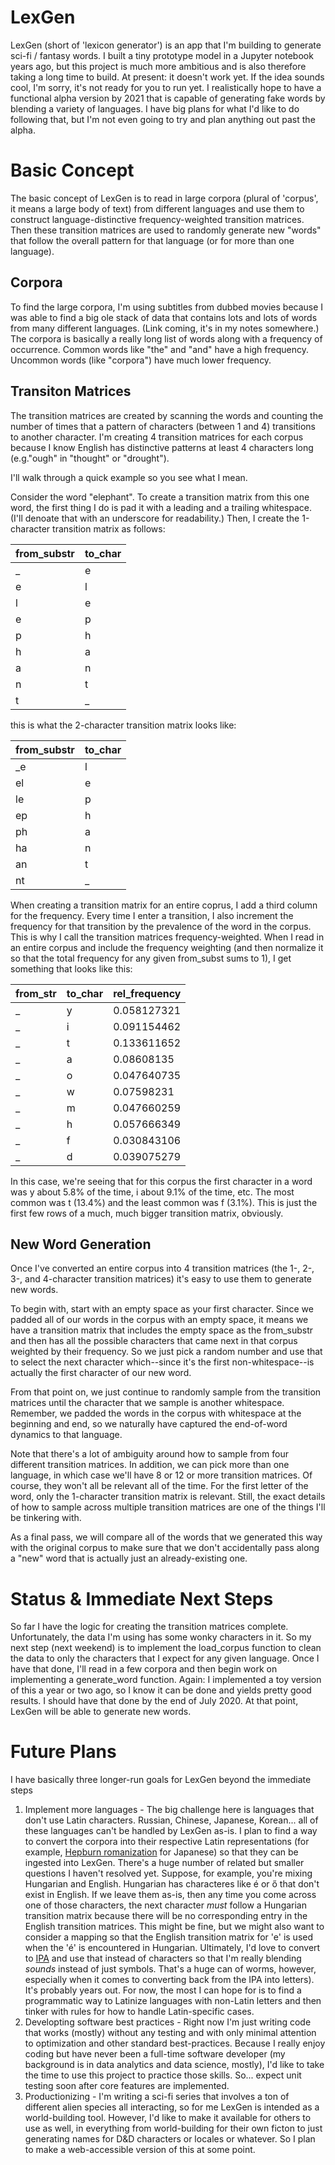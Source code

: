 # LexGen
LexGen (short of 'lexicon generator') is an app that I'm building to generate sci-fi / fantasy words. I built a tiny prototype model in a Jupyter notebook years ago, but this project is much more ambitious and is also therefore taking a long time to build. At present: it doesn't work yet. If the idea sounds cool, I'm sorry, it's not ready for you to run yet. I realistically hope to have a functional alpha version by 2021 that is capable of generating fake words by blending a variety of languages. I have big plans for what I'd like to do following that, but I'm not even going to try and plan anything out past the alpha.

# Basic Concept
The basic concept of LexGen is to read in large corpora (plural of 'corpus', it means a large body of text) from different languages and use them to construct language-distinctive frequency-weighted transition matrices. Then these transition matrices are used to randomly generate new "words" that follow the overall pattern for that language (or for more than one language).

## Corpora
To find the large corpora, I'm using subtitles from dubbed movies because I was able to find a big ole stack of data that contains lots and lots of words from many different languages. (Link coming, it's in my notes somewhere.) The corpora is basically a really long list of words along with a frequency of occurrence. Common words like "the" and "and" have a high frequency. Uncommon words (like "corpora") have much lower frequency.

## Transiton Matrices
The transition matrices are created by scanning the words and counting the number of times that a pattern of characters (between 1 and 4) transitions to another character. I'm creating 4 transition matrices for each corpus because I know English has distinctive patterns at least 4 characters long (e.g."ough" in "thought" or "drought"). 

I'll walk through a quick example so you see what I mean.

Consider the word "elephant". To create a transition matrix from this one word, the first thing I do is pad it with a leading and a trailing whitespace. (I'll denoate that with an underscore for readability.) Then, I create the 1-character transition matrix as follows:

|from_substr|to_char|
|---|---|
| _ | e |
| e | l |
| l | e |
| e | p |
| p | h |
| h | a |
| a | n |
| n | t |
| t | _ |

this is what the 2-character transition matrix looks like:

|from_substr|to_char|
|---|---|
| \_e | l |
| el | e |
| le | p |
| ep | h |
| ph | a |
| ha | n |
| an | t |
| nt | _ |

When creating a transition matrix for an entire coprus, I add a third column for the frequency. Every time I enter a transition, I also increment the frequency for that transition by the prevalence of the word in the corpus. This is why I call the transition matrices frequency-weighted. When I read in an entire corpus and include the frequency weighting (and then normalize it so that the total frequency for any given from_subst sums to 1), I get something that looks like this:

|from_str|to_char|rel_frequency
|---|---|---|
| _ | y	| 0.058127321
| _ | i	| 0.091154462
| _ | t	| 0.133611652
| _ | a	| 0.08608135
| _ | o	| 0.047640735
| _ | w	| 0.07598231
| _ | m	| 0.047660259
| _ | h	| 0.057666349
| _ | f	| 0.030843106
| _ | d	| 0.039075279

In this case, we're seeing that for this corpus the first character in a word was y about 5.8% of the time, i about 9.1% of the time, etc. The most common was t (13.4%) and the least common was f (3.1%). This is just the first few rows of a much, much bigger transition matrix, obviously.

## New Word Generation
Once I've converted an entire corpus into 4 transition matrices (the 1-, 2-, 3-, and 4-character transition matrices) it's easy to use them to generate new words.

To begin with, start with an empty space as your first character. Since we padded all of our words in the corpus with an empty space, it means we have a transition matrix that includes the empty space as the from_substr and then has all the possible characters that came next in that corpus weighted by their frequency. So we just pick a random number and use that to select the next character which--since it's the first non-whitespace--is actually the first character of our new word.

From that point on, we just continue to randomly sample from the transition matrices until the character that we sample is another whitespace. Remember, we padded the words in the corpus with whitespace at the beginning and end, so we naturally have captured the end-of-word dynamics to that language.

Note that there's a lot of ambiguity around how to sample from four different transition matrices. In addition, we can pick more than one language, in which case we'll have 8 or 12 or more transition matrices. Of course, they won't all be relevant all of the time. For the first letter of the word, only the 1-character transition matrix is relevant. Still, the exact details of how to sample across multiple transition matrices are one of the things I'll be tinkering with.

As a final pass, we will compare all of the words that we generated this way with the original corpus to make sure that we don't accidentally pass along a "new" word that is actually just an already-existing one. 

# Status & Immediate Next Steps
So far I have the logic for creating the transition matrices complete. Unfortunately, the data I'm using has some wonky characters in it. So my next step (next weekend) is to implement the load_corpus function to clean the data to only the characters that I expect for any given language. Once I have that done, I'll read in a few corpora and then begin work on implementing a generate_word function. Again: I implemented a toy version of this a year or two ago, so I know it can be done and yields pretty good results. I should have that done by the end of July 2020. At that point, LexGen will be able to generate new words.

# Future Plans
I have basically three longer-run goals for LexGen beyond the immediate steps
1. Implement more languages - The big challenge here is languages that don't use Latin characters. Russian, Chinese, Japanese, Korean... all of these languages can't be handled by LexGen as-is. I plan to find a way to convert the corpora into their respective Latin representations (for example, [Hepburn romanization](https://en.wikipedia.org/wiki/Hepburn_romanization) for Japanese) so that they can be ingested into LexGen. There's a huge number of related but smaller questions I haven't resolved yet. Suppose, for example, you're mixing Hungarian and English. Hungarian has characteres like é or ő that don't exist in English. If we leave them as-is, then any time you come across one of those characters, the next character *must* follow a Hungarian transition matrix because there will be no corresponding entry in the English transition matrices. This might be fine, but we might also want to consider a mapping so that the English transition matrix for 'e' is used when the 'é' is encountered in Hungarian. Ultimately, I'd love to convert to [IPA](https://en.wikipedia.org/wiki/International_Phonetic_Alphabet) and use that instead of characters so that I'm really blending *sounds* instead of just symbols. That's a huge can of worms, however, especially when it comes to converting back from the IPA into letters). It's probably years out. For now, the most I can hope for is to find a programmatic way to Latinize languages with non-Latin letters and then tinker with rules for how to handle Latin-specific cases.
2. Developting software best practices - Right now I'm just writing code that works (mostly) without any testing and with only minimal attention to optimization and other standard best-practices. Because I really enjoy coding but have never been a full-time software developer (my background is in data analytics and data science, mostly), I'd like to take the time to use this project to practice those skills. So... expect unit testing soon after core features are implemented. 
3. Productionizing - I'm writing a sci-fi series that involves a ton of different alien species all interacting, so for me LexGen is intended as a world-building tool. However, I'd like to make it available for others to use as well, in everything from world-building for their own ficton to just generating names for D&D characters or locales or whatever. So I plan to make a web-accessible version of this at some point. 
